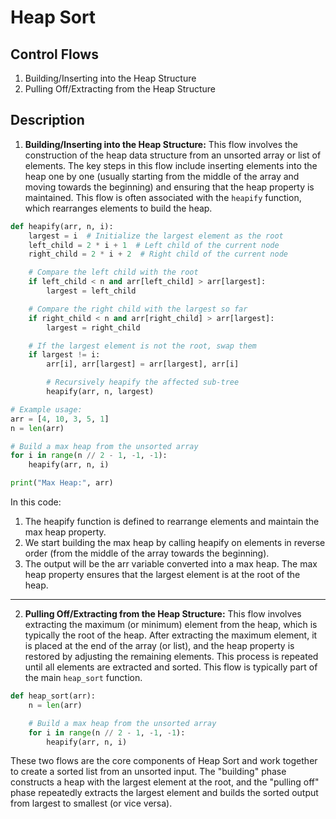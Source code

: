 # Heap Sort

## Control Flows
1. Building/Inserting into the Heap Structure
2. Pulling Off/Extracting from the Heap Structure

## Description
1. **Building/Inserting into the Heap Structure:** This flow involves the construction of the heap data structure from an unsorted array or list of elements. The key steps in this flow include inserting elements into the heap one by one (usually starting from the middle of the array and moving towards the beginning) and ensuring that the heap property is maintained. This flow is often associated with the `heapify` function, which rearranges elements to build the heap.
```python
def heapify(arr, n, i):
    largest = i  # Initialize the largest element as the root
    left_child = 2 * i + 1  # Left child of the current node
    right_child = 2 * i + 2  # Right child of the current node

    # Compare the left child with the root
    if left_child < n and arr[left_child] > arr[largest]:
        largest = left_child

    # Compare the right child with the largest so far
    if right_child < n and arr[right_child] > arr[largest]:
        largest = right_child

    # If the largest element is not the root, swap them
    if largest != i:
        arr[i], arr[largest] = arr[largest], arr[i]

        # Recursively heapify the affected sub-tree
        heapify(arr, n, largest)

# Example usage:
arr = [4, 10, 3, 5, 1]
n = len(arr)

# Build a max heap from the unsorted array
for i in range(n // 2 - 1, -1, -1):
    heapify(arr, n, i)

print("Max Heap:", arr)
```
In this code:

1. The heapify function is defined to rearrange elements and maintain the max heap property.
2. We start building the max heap by calling heapify on elements in reverse order (from the middle of the array towards the beginning).
3. The output will be the arr variable converted into a max heap. The max heap property ensures that the largest element is at the root of the heap.

----
2. **Pulling Off/Extracting from the Heap Structure:** This flow involves extracting the maximum (or minimum) element from the heap, which is typically the root of the heap. After extracting the maximum element, it is placed at the end of the array (or list), and the heap property is restored by adjusting the remaining elements. This process is repeated until all elements are extracted and sorted. This flow is typically part of the main `heap_sort` function.
```python
def heap_sort(arr):
    n = len(arr)

    # Build a max heap from the unsorted array
    for i in range(n // 2 - 1, -1, -1):
        heapify(arr, n, i)
```

These two flows are the core components of Heap Sort and work together to create a sorted list from an unsorted input. The "building" phase constructs a heap with the largest element at the root, and the "pulling off" phase repeatedly extracts the largest element and builds the sorted output from largest to smallest (or vice versa).

